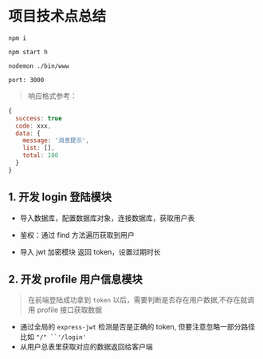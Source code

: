 # 项目技术点总结

```
npm i

npm start h

nodemon ./bin/www

port: 3000
```

> 响应格式参考：
```js
{
  success: true
  code: xxx,
  data: {
    message: '消息提示',
    list: [],
    total: 100
  }
}
```

## 1. 开发 login 登陆模块

- 导入数据库，配置数据库对象，连接数据库，获取用户表

- 鉴权：通过 find 方法遍历获取到用户

- 导入 jwt 加密模块 返回 token，设置过期时长

## 2. 开发 profile 用户信息模块

> 在前端登陆成功拿到 `token` 以后，需要判断是否存在用户数据,不存在就调用 profile 接口获取数据

- 通过全局的 `express-jwt` 检测是否是正确的 token, 但要注意忽略一部分路径比如 ` "/" ``'/login' `
- 从用户总表里获取对应的数据返回给客户端
